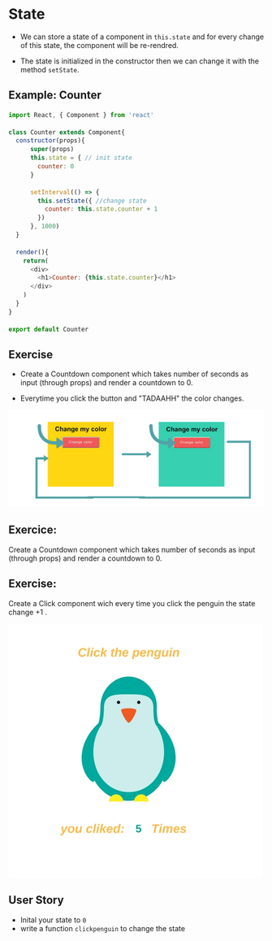 # State

* We can store a state of a component in `this.state` and for every change of this state, the component will be re-rendred.

* The state is initialized in the constructor then we can change it with the method `setState`.

## Example: Counter

```javascript
import React, { Component } from 'react'

class Counter extends Component{
  constructor(props){
      super(props)
      this.state = { // init state
        counter: 0
      }

      setInterval(() => {
        this.setState({ //change state
          counter: this.state.counter + 1
        })
      }, 1000)
  }

  render(){
    return(
      <div>
        <h1>Counter: {this.state.counter}</h1>
      </div>
    )
  }
}

export default Counter
```


## Exercise
* Create a Countdown component which takes number of seconds as input (through props) and render a countdown to 0.

* Everytime you click the button and "TADAAHH" the color changes.

![](img/state.png)

## Exercice:
Create a Countdown component which takes number of seconds as input (through props) and render a countdown to 0.

## Exercise:
Create a Click component wich every time you click the penguin the state change +1 .

![](img/penguin.jpg)

## User Story
* Inital your state to `0`
* write a function `clickpenguin` to change the state
